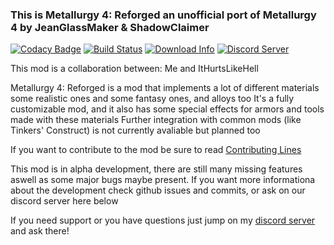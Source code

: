 ### This is Metallurgy 4: Reforged an unofficial port of Metallurgy 4 by JeanGlassMaker & ShadowClaimer

[![Codacy Badge](https://api.codacy.com/project/badge/Grade/c4c6bd3c00ec4aff9113951ae80ab245)](https://app.codacy.com/app/Davoleo/Metallurgy-4-Reforged?utm_source=github.com&utm_medium=referral&utm_content=Davoleo/Metallurgy-4-Reforged&utm_campaign=Badge_Grade_Dashboard)
[![Build Status](https://travis-ci.org/Davoleo/Metallurgy-4-Reforged.svg?branch=1.12.2)](https://travis-ci.org/Davoleo/Metallurgy-4-Reforged)
[![Download Info](http://cf.way2muchnoise.eu/full_300890_downloads.svg)](https://minecraft.curseforge.com/projects/metallurgy-4-reforged)
[![Discord Server](https://img.shields.io/discord/473145328439132160.svg?colorB=%237289da&label=discord)](https://discord.gg/MFCdYDY)

This mod is a collaboration between: Me and ItHurtsLikeHell

Metallurgy 4: Reforged is a mod that implements a lot of different materials some realistic ones and some fantasy ones, and alloys too
It's a fully customizable mod, and it also has some special effects for armors and tools made with these materials
Further integration with common mods (like Tinkers' Construct) is not currently avaliable but planned too

If you want to contribute to the mod be sure to read [Contributing Lines](https://github.com/Davoleo/Metallurgy-4-Reforged/blob/1.12.2/CONTRIBUTING.md)

This mod is in alpha development, there are still many missing features aswell as some major bugs maybe present.
If you want more informationa about the development check github issues and commits, or ask on our discord server here below

If you need support or you have questions just jump on my [discord server](https://discord.gg/MFCdYDY) and ask there!
